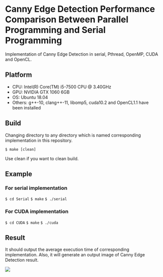 # Canny Edge Detection Performance Comparison Between Parallel Programming and Serial Programming
Implementation of Canny Edge Detection in serial, Pthread, OpenMP, CUDA and OpenCL.

## Platform
* CPU: Intel(R) Core(TM) i5-7500 CPU @ 3.40GHz
* GPU: NVIDIA GTX 1060 6GB
* OS: Ubuntu 18.04
* Others: g++-10, clang++-11, libomp5, cuda10.2 and OpenCL1.1 have been installed

## Build
Changing directory to any directory which is named corresponding implementation in this repository.
```
$ make [clean]
```
Use clean if you want to clean build.

## Example
### For serial implementation
`$ cd Serial`
`$ make`
`$ ./serial`

### For CUDA implementation
`$ cd CUDA`
`$ make`
`$ ./cuda`

## Result
It should output the average execution time of corresponding implementation.
Also, it will generate an output image of Canny Edge Detection result.

![](https://user-images.githubusercontent.com/40656204/104148959-658e4f80-540f-11eb-9534-512cd45bebec.jpg)

